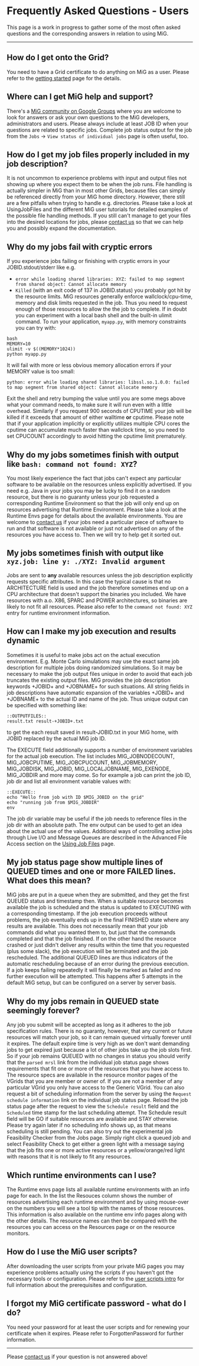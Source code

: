 

# Frequently Asked Questions - Users #
This page is a work in progress to gather some of the most often asked questions and the corresponding answers in relation to using MiG.

---


## How do I get onto the Grid? ##

You need to have a Grid certificate to do anything on MiG as a user. Please refer to the [getting started](GettingStarted.md) page for the details.


## Where can I get MiG help and support? ##

There's a [MiG community on Google Groups](http://groups.google.com/group/migrid) where you are welcome to look for answers or ask your own questions to the MiG developers, administrators and users.
Please always include at least JOB ID when your questions are related to specific jobs. Complete job status output for the job from the `Jobs` -> `View status of individual jobs` page is often  useful, too.


## How do I get my job files properly included in my job description? ##

It is not uncommon to experience problems with input and output files not showing up where you expect them to be when the job runs.
File handling is actually simpler in MiG than in most other Grids, because files can simply be referenced directly from your MiG home directory. However, there still are a few pitfalls when trying to handle e.g. directories. Please take a look at UsingJobFiles and the different MiG user tutorials for detailed examples of the possible file handling methods. If you still can't manage to get your files into the desired locations for jobs, please [contact us](ContactUs.md) so that we can help you and possibly expand the documentation.


## Why do my jobs fail with cryptic errors ##
If you experience jobs failing or finishing with cryptic errors in your JOBID.stdout/stderr like e.g.
  * `error while loading shared libraries: XYZ: failed to map segment from shared object: Cannot allocate memory`
  * `Killed` (with an exit code of 137 in JOBID.status)
you probably got hit by the resource limits.
MiG resources generally enforce wallclock/cpu-time, memory and disk limits requested in the job. Thus you need to request enough of those resources to allow the the job to complete.
If in doubt you can experiment with a local bash shell and the built-in ulimit command.
To run your application, `myapp.py`, with memory constraints you can try with:
```
bash
MEMORY=10
ulimit -v $((MEMORY*1024))
python myapp.py
```
It will fail with more or less obvious memory allocation errors if your MEMORY value is too small:
```
python: error while loading shared libraries: libssl.so.1.0.0: failed to map segment from shared object: Cannot allocate memory
```
Exit the shell and retry bumping the value until you are some megs above what your command needs, to make sure it will run even with a little overhead.
Similarly if you request 900 seconds of CPUTIME your job will be killed if it exceeds that amount of either walltime **or** cputime. Please note that if your application implicitly or explicitly utilizes multiple CPU cores the cputime can accumulate much faster than wallclock time, so you need to set CPUCOUNT accordingly to avoid hitting the cputime limit prematurely.

## Why do my jobs sometimes finish with output like `bash: command not found: XYZ`? ##

You most likely experience the fact that jobs can't expect any particular software to be available on the resources unless explicitly advertised. If you need e.g. Java in your jobs you may be lucky to find it on a random resource, but there is no guaranty unless your job requested a corresponding Runtime Environment so that the job will only end up on resources advertising that Runtime Environment.
Please take a look at the Runtime Envs page for details about the available environments. You are welcome to [contact us](ContactUs.md) if your jobs need a particular piece of software to run and that software is not available or just not advertised on any of the resources you have access to. Then we will try to help get it sorted out.


## My jobs sometimes finish with output like `xyz.job: line y: ./XYZ: Invalid argument` ##

Jobs are sent to **any** available resources unless the job description explicitly requests specific attributes. In this case the typical cause is that no ARCHITECTURE field is used and the job therefore sometimes end up on a CPU architecture that doesn't support the binaries you included. We have resources with a.o. X86, SPARC and POWER architectures, so binaries are likely to not fit all resources.
Please also refer to the `command not found: XYZ` entry for runtime environment information.

## How can I make my job execution and results dynamic ##
Sometimes it is useful to make jobs act on the actual execution environment. E.g. Monte Carlo simulations may use the exact same job description for multiple jobs doing randomized simulations. So it may be necessary to make the job output files unique in order to avoid that each job truncates the existing output files. MiG provides the job description keywords +JOBID+ and +JOBNAME+ for such situations.
All string fields in job descriptions have automatic expansion of the variables +JOBID+ and +JOBNAME+ to the actual ID and name of the job. Thus unique output can be specified with something like:
```
::OUTPUTFILES::
result.txt result-+JOBID+.txt
```
to get the each result saved in result-JOBID.txt in your MiG home, with JOBID replaced by the actual MiG job ID.

The EXECUTE field additionally supports a number of environment variables for the actual job execution. The list includes MIG\_JOBNODECOUNT, MIG\_JOBCPUTIME, MIG\_JOBCPUCOUNT, MIG\_JOBMEMORY, MIG\_JOBDISK, MIG\_JOBID, MIG\_LOCALJOBNAME, MIG\_EXENODE, MIG\_JOBDIR and more may come.
So for example a job can print the job ID, job dir and list all environment variable values with:
```
::EXECUTE::
echo "Hello from job with ID $MIG_JOBID on the grid"
echo "running job from $MIG_JOBDIR"
env
```
The job dir variable may be useful if the job needs to reference files in the job dir with an absolute path.
The env output can be used to get an idea about the actual use of the values.
Additional ways of controlling active jobs through Live I/O and Message Queues are described in the Advanced File Access section on the [Using Job Files](UsingJobFiles.md) page.

## My job status page show multiple lines of QUEUED times and one or more FAILED lines. What does this mean? ##

MiG jobs are put in a queue when they are submitted, and they get the first QUEUED status and timestamp then. When a suitable resource becomes available the job is scheduled and the status is updated to EXECUTING with a corresponding timestamp. If the job execution proceeds without problems, the job eventually ends up in the final FINISHED state where any results are available. This does not necessarily mean that your job commands did what you wanted them to, but just that the commands completed and that the job finished. If on the other hand the resource crashed or just didn't deliver any results within the time that you requested (plus some slack), the job execution will be terminated and the job rescheduled. The additional QUEUED lines are thus indicators of the automatic rescheduling because of an error during the previous execution. If a job keeps failing repeatedly it will finally be marked as failed and no further execution will be attempted. This happens after 5 attempts in the default MiG setup, but can be configured on a server by server basis.


## Why do my jobs remain in QUEUED state seemingly forever? ##

Any job you submit will be accepted as long as it adheres to the job specification rules. There is no guaranty, however, that any current or future resources will match your job, so it can remain queued virtually forever until it expires. The default expire time is very high as we don't want demanding jobs to get expired just because a lot of other jobs take up the job slots first.
So if your job remains QUEUED with no changes in status you should verify that the `parsed mrsl` link from the individual job status page shows requirements that fit one or more of the resources that you have access to. The resource specs are available in the resource monitor pages of the VGrids that you are member or owner of. If you are not a member of any particular VGrid you only have access to the Generic VGrid.
You can also request a bit of scheduling information from the server by using the `Request schedule information` link on the individual job status page. Reload the job status page after the request to view the `Schedule result` field and the `Scheduled` time stamp for the last scheduling attempt. The Schedule result field will be GO if suitable resources are available and STAY otherwise. Please try again later if no scheduling info shows up, as that means scheduling is still pending.
You can also try out the experimental job Feasibility Checker from the Jobs page. Simply right click a queued job and select Feasibility Check to get either a green light with a message saying that the job fits one or more active resources or a yellow/orange/red light with reasons that it is not likely to fit any resources.


## Which runtime environments can I use? ##

The Runtime envs page lists all available runtime environments with an
info page for each. In the list the Resouces column shows the number of
resources advertising each runtime environment and by using mouse-over on
the numbers you will see a tool tip with the names of those
resources. This information is also available on the runtime env info
pages along with the other details.
The resource names can then be compared with the resources you can
access on the Resources page or on the resource monitors.


## How do I use the MiG user scripts? ##

After downloading the user scripts from your private MiG pages you may experience problems actually using the scripts if you haven't got the necessary tools or configuration. Please refer to the [user scripts intro](http://sites.google.com/site/minimumintrusiongrid/tutorials-and-talks) for full information about the prerequisites and configuration.


## I forgot my MiG certificate password - what do I do? ##

You need your password for at least the user scripts and for renewing your certificate when it expires. Please refer to ForgottenPassword for further information.



---


Please [contact us](ContactUs.md) if your question is not answered above!